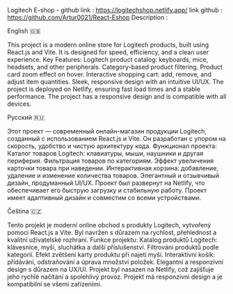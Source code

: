 Logitech E-shop - github
link : https://logitechshop.netlify.app/
link github : https://github.com/Artur0021/React-Eshop
Description : 

English 🇬🇧

This project is a modern online store for Logitech products, built using React.js and Vite. It is designed for speed, efficiency, and a clean user experience.
Key Features:
Logitech product catalog: keyboards, mice, headsets, and other peripherals.
Category-based product filtering.
Product card zoom effect on hover.
Interactive shopping cart: add, remove, and adjust item quantities.
Sleek, responsive design with an intuitive UI/UX.
The project is deployed on Netlify, ensuring fast load times and a stable performance.
The project has a responsive design and is compatible with all devices.

Русский 🇷🇺

Этот проект — современный онлайн-магазин продукции Logitech, созданный с использованием React.js и Vite. Он разработан с упором на скорость, удобство и чистую архитектуру кода.
Функционал проекта:
Каталог товаров Logitech: клавиатуры, мыши, наушники и другая периферия.
Фильтрация товаров по категориям.
Эффект увеличения карточки товара при наведении.
Интерактивная корзина: добавление, удаление и изменение количества товаров.
Элегантный и отзывчивый дизайн, продуманный UI/UX.
Проект был развернут на Netlify, что обеспечивает его быструю загрузку и стабильную работу.
Проект имеет адаптивный дизайн и совместим со всеми устройствами.

Čeština 🇨🇿

Tento projekt je moderní online obchod s produkty Logitech, vytvořený pomocí React.js a Vite. Byl navržen s důrazem na rychlost, přehlednost a kvalitní uživatelské rozhraní.
Funkce projektu:
Katalog produktů Logitech: klávesnice, myši, sluchátka a další příslušenství.
Filtrování produktů podle kategorií.
Efekt zvětšení karty produktu při najetí myší.
Interaktivní košík: přidávání, odstraňování a úprava množství položek.
Elegantní a responzivní design s důrazem na UX/UI.
Projekt byl nasazen na Netlify, což zajišťuje jeho rychlé načítání a spolehlivý provoz.
Projekt má responzivní design a je kompatibilní se všemi zařízeními.

